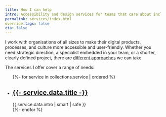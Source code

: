 ```yaml
---
title: How I can help
intro: Accessibility and design services for teams that care about inclusive, user-friendly digital products; from strategic support to hands-on help.
permalink: services/index.html
override:tags: false
cta: false
---
```


I work with organisations of all sizes to make their digital products, processes, and culture more accessible and user-friendly. Whether you need strategic direction, a specialist embedded in your team, or a shorter, clearly defined project, there are [different approaches](/approaches/) we can take.

The services I offer cover a range of needs:

<div class="highlight-boxes">
    <ul>
    {%- for service in collections.service | ordered %}
        <li>
            <h2>
                <a href="{{ service.url  | replace(".html", "") }}">
                    {{- service.data.title -}}
                </a>
            </h2>
            {{ service.data.intro | smart | safe }}
        </li>
    {%- endfor %}
    </ul>
</div>
